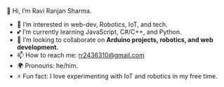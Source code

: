 🌟 Hi, I’m Ravi Ranjan Sharma.  
- 🚀 I’m interested in web-dev, Robotics, IoT, and tech.  
- 💕 I’m currently learning JavaScript, C#/C++, and Python.  
- 🤝 I’m looking to collaborate on **Arduino projects, robotics, and web development.**  
- 📫 How to reach me: rr2436310@gmail.com  
- 🌍 Pronouns: he/him.  
- ⚡ Fun fact: I love experimenting with IoT and robotics in my free time.

<!---
Ravi-Ranjan-Sharma-droid/Ravi-Ranjan-Sharma-droid is a ✨ special ✨ repository because its `README.md` (this file) appears on your GitHub profile.
You can click the Preview link to take a look at your changes.
--->
